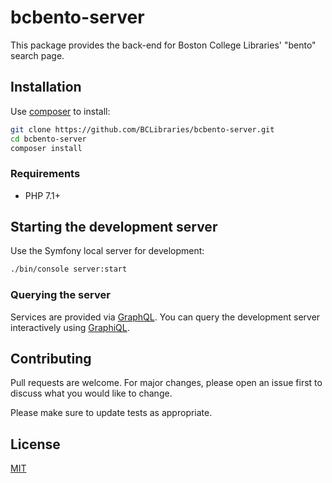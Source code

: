# bcbento-server

This package provides the back-end for Boston College Libraries' "bento" search page.

## Installation

Use [composer](https://getcomposer.org/doc/00-intro.md#installation-linux-unix-macos) to install:

```bash
git clone https://github.com/BCLibraries/bcbento-server.git
cd bcbento-server
composer install

```

### Requirements

* PHP 7.1+

## Starting the development server

Use the Symfony local server for development:

```bash
./bin/console server:start
```

### Querying the server

Services are provided via [GraphQL](https://graphql.org/). You can query the development server interactively using [GraphiQL](http://127.0.0.1:8000/graphiql). 

## Contributing
Pull requests are welcome. For major changes, please open an issue first to discuss what you would like to change.

Please make sure to update tests as appropriate.

## License
[MIT](https://choosealicense.com/licenses/mit/)